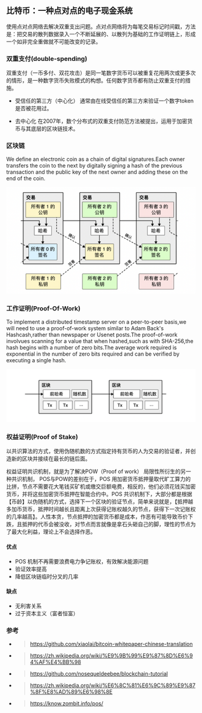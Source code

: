 ## 比特币：一种点对点的电子现金系统

使用点对点网络去解决双重支出问题。点对点网络将为每笔交易标记时间戳，方法是：把交易的散列数据录入一个不断延展的、以散列为基础的工作证明链上，形成一个如非完全重做就不可能改变的记录。


### 双重支付(double-spending)

双重支付（一币多付、双花攻击）是同一笔数字货币可以被重复花用两次或更多次的情形，是一种数字货币失败模式的构想。任何数字货币都有防止双重支付的措施。

* 受信任的第三方（中心化）
通常由在线受信任的第三方来验证一个数字token是否被花用过。


* 去中心化
在2007年，数个分布式的双重支付防范方法被提出，运用于加密货币与其底层的区块链技术。

### 区块链

We define an electronic coin as a chain of digital signatures.Each owner transfers the coin to the next by digitally signing a hash of the previous transaction and the public key of the next owner and adding these on the end of the coin.

![chain](./chain.png)


### 工作证明(Proof-Of-Work)

To implement a distributed timestamp server on a peer-to-peer basis,we will need to use a proof-of-work system similar to Adam Back's Hashcash,rather than newspaper or Usenet posts.The proof-of-work involvues scanning for a value that when hashed,such as with SHA-256,the hash begins with a number of zero bits.The average work required is exponential in the number of zero bits required and can be verified by executing a single hash.


![Hashcash](./Hashcash.png)



### 权益证明(Proof of Stake)

以共识算法的方式，使用伪随机数的方式指定持有货币的人为交易的验证者，并创造新的区块并接续在最长的链后面。

权益证明共识机制，就是为了解决POW（Proof of work） 局限性所衍生的另一种共识机制，
POS与POW的差别在于，POS 用加密货币抵押量取代旷工算力的比拼，节点不需要花大笔钱买矿机或缴交巨额电费，相反的，他们必须花钱买加密货币，并将这些加密货币抵押在智能合约中。POS 共识机制下，大部分都是根据【币龄】以伪随机的方式，选择下一个区块的验证节点，简单来说就是，【抵押越多加币货币，抵押时间越长且距离上次获得记账权越久的节点，获得下一次记账权的几率越高】。人性本贪，节点抵押的加密货币都是成本，作恶有可能导致币价下跌，且抵押的代币会被没收，对节点而言就像是拿石头砸自己的脚，理性的节点为了最大化利益，理论上不会选择作恶。


#### 优点
* POS 机制不再需要浪费电力争记账权，有效解决能源问题
* 验证效率提高
* 降低区块链临时分叉的几率

#### 缺点

* 无利害关系
* 过于资本主义（富者恒富）



### 参考

* > https://github.com/xiaolai/bitcoin-whitepaper-chinese-translation
* > https://zh.wikipedia.org/wiki/%E9%9B%99%E9%87%8D%E6%94%AF%E4%BB%98
* > https://github.com/nosequeldeebee/blockchain-tutorial
* > https://zh.wikipedia.org/wiki/%E6%8C%81%E6%9C%89%E9%87%8F%E8%AD%89%E6%98%8E
* > https://know.zombit.info/pos/